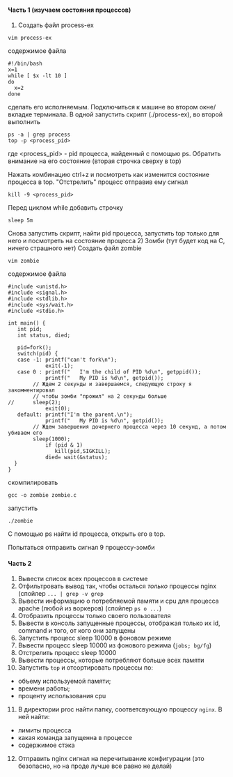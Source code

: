#### Часть 1 (изучаем состояния процессов)
1) Создать файл process-ex
```
vim process-ex
```
содержимое файла
```
#!/bin/bash
x=1
while [ $x -lt 10 ]
do
  x=2
done
```
сделать его исполняемым. Подключиться к машине во втором окне/вкладке терминала. В одной запустить скрипт (./process-ex), во второй выполнить 
```
ps -a | grep process
top -p <process_pid>
```
где <process_pid> - pid процесса, найденный с помощью ps. Обратить внимание на его состояние (вторая строчка сверху в top)

Нажать комбинацию ctrl+z и посмотреть как изменится состояние процесса в top. "Отстрелить" процесс отправив ему сигнал
```
kill -9 <process_pid>
```
Перед циклом while добавить строчку
```
sleep 5m
```
Снова запустить скрипт, найти pid процесса, запустить top только для него и посмотреть на состояние процесса
2) Зомби (тут будет код на C, ничего страшного нет)
Создать файл zombie
```
vim zombie
```
содержимое файла
```
#include <unistd.h>
#include <signal.h>
#include <stdlib.h>
#include <sys/wait.h>
#include <stdio.h>

int main() {
   int pid;
   int status, died;

   pid=fork();
   switch(pid) {
   case -1: printf("can't fork\n");
            exit(-1);
   case 0 : printf("   I'm the child of PID %d\n", getppid());
            printf("   My PID is %d\n", getpid());
	    // Ждем 2 секунды и завершаемся, следующую строку я закомментировал
	    // чтобы зомби "прожил" на 2 секунды больше
//	    sleep(2);
            exit(0);
   default: printf("I'm the parent.\n");
            printf("   My PID is %d\n", getpid());
	    // Ждем завершения дочернего процесса через 10 секунд, а потом убиваем его	    
	    sleep(1000);
            if (pid & 1)
               kill(pid,SIGKILL);
            died= wait(&status);
  }
}
```
скомпилировать
```
gcc -o zombie zombie.c
```
запустить
```
./zombie
```
С помощью ps найти id процесса, открыть его в top. 

Попытаться отправить сигнал 9 процессу-зомби
#### Часть 2
1) Вывести список всех процессов в системе
2) Отфильтровать вывод так, чтобы осталься *только* процессы nginx (спойлер ```... | grep -v grep```
3) Вывести информацию о потребляемой памяти и cpu для процесса apache (любой из воркеров) (спойлер ```ps o ...```)
4) Отобразить процессы только своего пользователя
5) Вывести в консоль запущенные процессы, отображая только их id, command и того, от кого они запущены
6) Запустить процесс sleep 10000 в фоновом режиме
7) Вывести процесс sleep 10000 из фонового режима (```jobs; bg/fg```)
8) Отстрелить процесс sleep 10000
9) Вывести процессы, которые потребляют больше всех памяти
10) Запустить ```top``` и отсортировать процессы по:
- объему используемой памяти;
- времени работы;
- проценту использования cpu
11) В директории proc найти папку, соответсвующую процессу ```nginx```. В ней найти:
- лимиты процесса
- какая команда запущенна в процессе
- содержимое стэка
12) Отправить nginx сигнал на перечитывание конфигурации (это безопасно, но на проде лучше все равно не делай)
